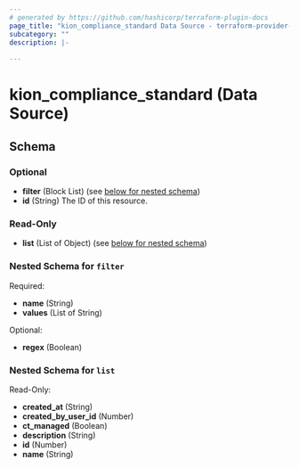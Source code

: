 ```yaml
---
# generated by https://github.com/hashicorp/terraform-plugin-docs
page_title: "kion_compliance_standard Data Source - terraform-provider-kion"
subcategory: ""
description: |-
  
---
```


# kion_compliance_standard (Data Source)





<!-- schema generated by tfplugindocs -->
## Schema

### Optional

- **filter** (Block List) (see [below for nested schema](#nestedblock--filter))
- **id** (String) The ID of this resource.

### Read-Only

- **list** (List of Object) (see [below for nested schema](#nestedatt--list))

<a id="nestedblock--filter"></a>
### Nested Schema for `filter`

Required:

- **name** (String)
- **values** (List of String)

Optional:

- **regex** (Boolean)


<a id="nestedatt--list"></a>
### Nested Schema for `list`

Read-Only:

- **created_at** (String)
- **created_by_user_id** (Number)
- **ct_managed** (Boolean)
- **description** (String)
- **id** (Number)
- **name** (String)


